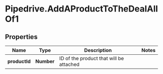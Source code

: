 # Pipedrive.AddAProductToTheDealAllOf1

## Properties

Name | Type | Description | Notes
------------ | ------------- | ------------- | -------------
**productId** | **Number** | ID of the product that will be attached | 


